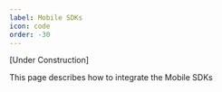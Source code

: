 ```yaml
---
label: Mobile SDKs
icon: code
order: -30
---
```


[Under Construction]

This page describes how to integrate the Mobile SDKs